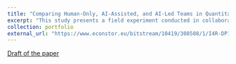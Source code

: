 ```yaml
---
title: "Comparing Human-Only, AI-Assisted, and AI-Led Teams in Quantitative Social Science"
excerpt: "This study presents a field experiment conducted in collaboration with the Institute for Replication, comparing the effectiveness of human, AI-assisted, and AI-led teams in replicating published social science research.<br/>"
collection: portfolio
external_url: "https://www.econstor.eu/bitstream/10419/308508/1/I4R-DP195.pdf?trk=public_post_comment-text"
---
```




[Draft of the paper](https://www.econstor.eu/bitstream/10419/308508/1/I4R-DP195.pdf?trk=public_post_comment-text)

